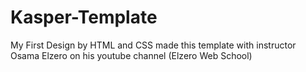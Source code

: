 # Kasper-Template
My First Design by HTML and CSS
made this template with instructor Osama Elzero on his youtube channel (Elzero Web School)
